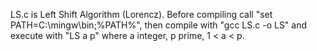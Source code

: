 LS.c is Left Shift Algorithm (Lorencz).
Before compiling call "set PATH=C:\mingw\bin;%PATH%", 
then compile with "gcc LS.c -o LS"
and execute with "LS a p" where a integer, p prime, 1 < a < p.